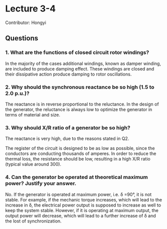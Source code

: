 # Lecture 3-4

Contributor: Hongyi

## Questions

### 1. What are the functions of closed circuit rotor windings?

In the majority of the cases additional windings, known as damper winding, are included to produce damping effect. These windings are closed and their dissipative action produce damping to rotor oscillations.

### 2. Why should the synchronous reactance be so high (1.5 to 2.0 p.u.)?

The reactance is in reverse proportional to the reluctance. In the design of the generator, the reluctance is always low to optimize the generator in terms of material and size.

### 3. Why should X/R ratio of a generator be so high?

The reactance is very high, due to the reasons stated in Q2.

The register of the circuit is designed to be as low as possible, since the conductors are conducting thousands of amperes. In order to reduce the thermal loss, the resistance should be low, resulting in a high X/R ratio (typical value around 300).

### 4. Can the generator be operated at theoretical maximum power? Justify your answer.

No. If the generator is operated at maximum power, i.e. &delta; =90&deg;, it is not stable. For example, if the mechanic torque increases, which will lead to the increase in &delta;, the electrical power output is supposed to increase as well to keep the system stable. However, if it is operating at maximum output, the output power will decrease, which will lead to a further increase of &delta; and the lost of synchronization.
